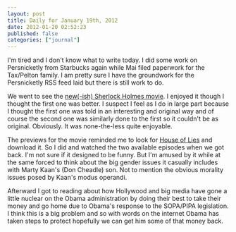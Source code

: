 ```yaml
---
layout: post
title: Daily for January 19th, 2012
date: 2012-01-20 02:52:23
published: false
categories: ["journal"]
---
```

 
I'm tired and I don't know what to write today. I did some work on Persnicketly from Starbucks again while Mai filed paperwork for the Tax/Pelton family. I am pretty sure I have the groundwork for the Persnicketly RSS feed laid but there is still work to do.

We went to see the [new(-ish) Sherlock Holmes movie](http://www.imdb.com/title/tt1515091/). I enjoyed it though I thought the first one was better. I suspect I feel as I do in large part because I thought the first one was told in an interesting and original way and of course the second one was similarly done to the first so it couldn't be as original. Obviously. It was none-the-less quite enjoyable.

The previews for the movie reminded me to look for [House of Lies](http://www.imdb.com/title/tt1797404/) and download it. So I did and watched the two available episodes when we got back. I'm not sure if it designed to be funny. But I'm amused by it while at the same forced to think about the big gender issues it casually includes with Marty Kaan's (Don Cheadle) son. Not to mention the obvious morality issues posed by Kaan's modus operandi.

Afterward I got to reading about how Hollywood and big media have gone a little nuclear on the Obama administration by doing their best to take their money and go home due to Obama's response to the SOPA/PIPA legislation. I think this is a big problem and so with words on the internet Obama has taken steps to protect hopefully we can get him some of that money back.